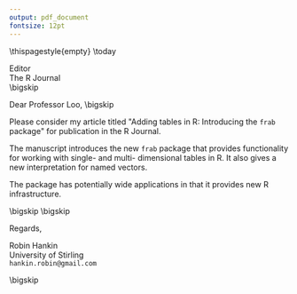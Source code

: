 ```yaml
---
output: pdf_document
fontsize: 12pt
---
```


\thispagestyle{empty}
\today

Editor   
The R Journal  
\bigskip

Dear Professor Loo,
\bigskip

Please consider my article titled "Adding tables in R: Introducing the
`frab` package" for publication in the R Journal.

The manuscript introduces the new `frab` package that provides
functionality for working with single- and multi- dimensional tables
in R.  It also gives a new interpretation for named vectors.

The package has potentially wide applications in that it provides new
R infrastructure.

\bigskip
\bigskip

Regards,
    
    
    
    
Robin Hankin  
University of Stirling  
`hankin.robin@gmail.com`  

\bigskip

